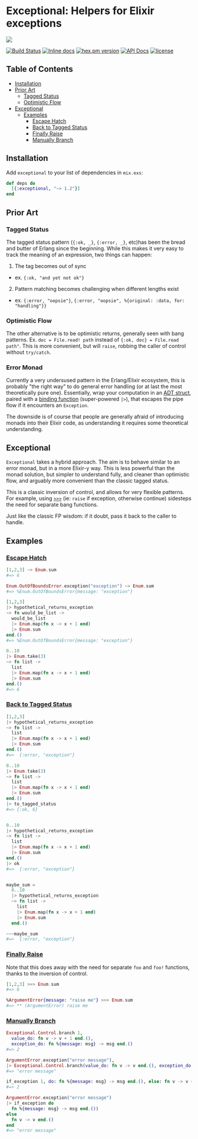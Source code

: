 # Exceptional: Helpers for Elixir exceptions
![](https://github.com/expede/exceptional/raw/master/branding/logo_with_text.png)

[![Build Status](https://travis-ci.org/expede/exceptional.svg?branch=master)](https://travis-ci.org/expede/exceptional) [![Inline docs](http://inch-ci.org/github/expede/exceptional.svg?branch=master)](http://inch-ci.org/github/expede/exceptional) [![hex.pm version](https://img.shields.io/hexpm/v/exceptional.svg?style=flat)](https://hex.pm/packages/exceptional) [![API Docs](https://img.shields.io/badge/api-docs-yellow.svg?style=flat)](http://hexdocs.pm/exceptional/) [![license](https://img.shields.io/github/license/mashape/apistatus.svg?maxAge=2592000)](https://github.com/expede/exceptional/blob/master/LICENSE)

## Table of Contents
- [Installation](#installation)
- [Prior Art](#prior-art)
  - [Tagged Status](#tagged-status)
  - [Optimistic Flow](#optimistic-flow)
- [Exceptional](#exceptional)
  - [Examples](#examples)
    - [Escape Hatch](#escape-hatch)
    - [Back to Tagged Status](#back-to-tagged-status)
    - [Finally Raise](#finally-raise)
    - [Manually Branch](#manually-branch)

## Installation

Add `exceptional` to your list of dependencies in `mix.exs`:

```elixir
def deps do
  [{:exceptional, "~> 1.2"}]
end
```

## Prior Art
### Tagged Status
The tagged status pattern (`{:ok, _}`, `{:error, _}`, etc)has been the
bread and butter of Erlang since the beginning. While this makes it very easy to
track the meaning of an expression, two things can happen:

1. The tag becomes out of sync
  - ex. `{:ok, "and yet not ok"}`

2. Pattern matching becomes challenging when different lengths exist
  - ex. `{:error, "oopsie"}`, `{:error, "oopsie", %{original: :data, for: "handling"}}`

### Optimistic Flow
The other alternative is to be optimistic returns, generally seen with bang patterns.
Ex. `doc = File.read! path` instead of `{:ok, doc} = File.read path"`. This is
more convenient, but will `raise`, robbing the caller of control without `try/catch`.

### Error Monad
Currently a very undersused pattern in the Erlang/Elixir ecosystem, this is probably
"the right way" to do general error handling (or at last the most theoretically pure one).
Essentially, wrap your computation in an [ADT struct](https://hex.pm/packages/algae),
paired with a [binding function](https://hexdocs.pm/witchcraft/Witchcraft.Monad.Operator.html#%3E%3E%3E/2)
(super-powered `|>`), that escapes the pipe flow if it encounters an `Exception`.

The downside is of course that people are generally afraid of introducing monads into
their Elixir code, as understanding it requires some theoretical understanding.

## Exceptional
`Exceptional` takes a hybrid approach. The aim is to behave similar to an error monad,
but in a more Elixir-y way. This is less powerful than the monad solution, but simpler to
understand fully, and cleaner than optimistic flow, and arguably more convenient than the
classic tagged status.

This is a classic inversion of control, and allows for very flexible patterns.
For example, using [`>>>`](#finally-raise) (ie: `raise` if exception, otherwise continue) sidesteps
the need for separate bang functions.

Just like the classic FP wisdom: if it doubt, pass it back to the caller to handle.

## Examples

### [Escape Hatch](https://hexdocs.pm/exceptional/Exceptional.Value.html)

```elixir
[1,2,3] ~> Enum.sum
#=> 6

Enum.OutOfBoundsError.exception("exception") ~> Enum.sum
#=> %Enum.OutOfBoundsError{message: "exception"}

[1,2,3]
|> hypothetical_returns_exception
~> fn would_be_list ->
  would_be_list
  |> Enum.map(fn x -> x + 1 end)
  |> Enum.sum
end.()
#=> %Enum.OutOfBoundsError{message: "exception"}

0..10
|> Enum.take(3)
~> fn list ->
  list
  |> Enum.map(fn x -> x + 1 end)
  |> Enum.sum
end.()
#=> 6
```

### [Back to Tagged Status](https://hexdocs.pm/exceptional/Exceptional.TaggedStatus.html)

```elixir
[1,2,3]
|> hypothetical_returns_exception
~> fn list ->
  list
  |> Enum.map(fn x -> x + 1 end)
  |> Enum.sum
end.()
#=>  {:error, "exception"}

0..10
|> Enum.take(3)
~> fn list ->
  list
  |> Enum.map(fn x -> x + 1 end)
  |> Enum.sum
end.()
|> to_tagged_status
#=> {:ok, 6}


0..10
|> hypothetical_returns_exception
~> fn list ->
  list
  |> Enum.map(fn x -> x + 1 end)
  |> Enum.sum
end.()
|> ok
#=>  {:error, "exception"}


maybe_sum =
  0..10
  |> hypothetical_returns_exception
  ~> fn list ->
    list
    |> Enum.map(fn x -> x + 1 end)
    |> Enum.sum
  end.()

~~~maybe_sum
#=>  {:error, "exception"}

```

### [Finally Raise](https://hexdocs.pm/exceptional/Exceptional.Raise.html)

Note that this does away with the need for separate `foo` and `foo!` functions,
thanks to the inversion of control.

```elixir
[1,2,3] >>> Enum.sum
#=> 6

%ArgumentError{message: "raise me"} >>> Enum.sum
#=> ** (ArgumentError) raise me
```

### [Manually Branch](https://hexdocs.pm/exceptional/Exceptional.Control.html)

```elixir
Exceptional.Control.branch 1,
  value_do: fn v -> v + 1 end.(),
  exception_do: fn %{message: msg} -> msg end.()
#=> 2

ArgumentError.exception("error message"),
|> Exceptional.Control.branch(value_do: fn v -> v end.(), exception_do: fn %{message: msg} -> msg end.())
#=> "error message"

if_exception 1, do: fn %{message: msg} -> msg end.(), else: fn v -> v + 1 end.(),
#=> 2

ArgumentError.exception("error message")
|> if_exception do
  fn %{message: msg} -> msg end.())
else
  fn v -> v end.()
end
#=> "error message"
```
